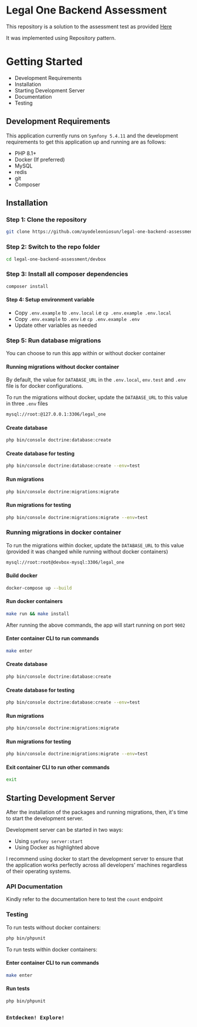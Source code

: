 # Legal One Backend Assessment

This repository is a solution to the assessment test as provided [Here](/devbox/resources/.assessment.md)

It was implemented using Repository pattern.

# Getting Started

- Development Requirements
- Installation
- Starting Development Server
- Documentation
- Testing

## Development Requirements

This application currently runs on `Symfony 5.4.11` and the development requirements to get this application up and
running are as follows:

- PHP 8.1+
- Docker (If preferred)
- MySQL
- redis
- git
- Composer

## Installation

### Step 1: Clone the repository

```bash
git clone https://github.com/ayodeleoniosun/legal-one-backend-assessment.git
```

### Step 2: Switch to the repo folder

```bash
cd legal-one-backend-assessment/devbox
```

### Step 3: Install all composer dependencies

```bash
composer install
```

#### Step 4: Setup environment variable

- Copy `.env.example` to `.env.local` i.e `cp .env.example .env.local`
- Copy `.env.example` to `.env` i.e `cp .env.example .env`
- Update other variables as needed

### Step 5: Run database migrations

You can choose to run this app within or without docker container

#### Running migrations without docker container

By default, the value for `DATABASE_URL` in the `.env.local`, `env.test` and `.env` file is for docker configurations.

To run the migrations without docker, update the `DATABASE_URL` to this value in three `.env` files

```bash
mysql://root:@127.0.0.1:3306/legal_one
```

#### Create database

```bash
php bin/console doctrine:database:create
```

#### Create database for testing

```bash
php bin/console doctrine:database:create --env=test
```

#### Run migrations

```bash
php bin/console doctrine:migrations:migrate
```

#### Run migrations for testing

```bash
php bin/console doctrine:migrations:migrate --env=test
```

###

### Running migrations in docker container

To run the migrations within docker, update the `DATABASE_URL` to this value (provided it was changed while running
without docker containers)

```bash
mysql://root:root@devbox-mysql:3306/legal_one
```

#### Build docker

```bash
docker-compose up --build
```

#### Run docker containers

```bash
make run && make install
```

After running the above commands, the app will start running on port `9002`

#### Enter container CLI to run commands

```bash
make enter
```

#### Create database

```bash
php bin/console doctrine:database:create
```

#### Create database for testing

```bash
php bin/console doctrine:database:create --env=test
```

#### Run migrations

```bash
php bin/console doctrine:migrations:migrate
```

#### Run migrations for testing

```bash
php bin/console doctrine:migrations:migrate --env=test
```

#### Exit container CLI to run other commands

```bash
exit
```

## Starting Development Server

After the installation of the packages and running migrations, then, it's time to start the development server.

Development server can be started in two ways:

- Using `symfony server:start`
- Using Docker as highlighted above

I recommend using docker to start the development server to ensure that the application works perfectly across all
developers' machines regardless of their operating systems.

### API Documentation

Kindly refer to the documentation here to test the `count` endpoint

### Testing

To run tests without docker containers:

```bash
php bin/phpunit
```

To run tests within docker containers:

#### Enter container CLI to run commands

```bash
make enter
```

#### Run tests

```bash
php bin/phpunit
```

##

### `Entdecken! Explore!`
